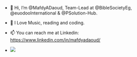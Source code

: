 - 👋 Hi, I’m @MafdyADaoud, Team-Lead at @BibleSocietyEg, @euodooInternational & @PSolution-Hub.
- 👀 I Love Music, reading and coding.
- 📫 You can reach me at Linkedin: https://www.linkedin.com/in/mafdyadaoud/


- ![](https://komarev.com/ghpvc/?username=MafdyADaoud&color=green&&style=for-the-badge)
<!---
MafdyAzer/MafdyAzer is a ✨ special ✨ repository because its `README.md` (this file) appears on your GitHub profile.
You can click the Preview link to take a look at your changes.
--->
